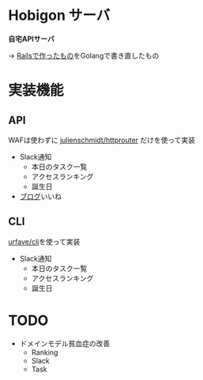 
# Hobigon サーバ

**自宅APIサーバ**

-> [Railsで作ったもの](https://github.com/yyh-gl/hobigon-rails-api-server)をGolangで書き直したもの


# 実装機能

## API

WAFは使わずに [julienschmidt/httprouter](https://github.com/julienschmidt/httprouter) だけを使って実装

- Slack通知
  - 本日のタスク一覧
  - アクセスランキング
  - 誕生日
- [ブログ](https://yyh-gl.github.io/tech-blog/)いいね

## CLI

[urfave/cli](https://github.com/urfave/cli)を使って実装

- Slack通知
  - 本日のタスク一覧
  - アクセスランキング
  - 誕生日


# TODO
- ドメインモデル貧血症の改善
  - Ranking
  - Slack
  - Task
